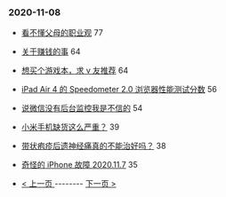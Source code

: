 ### 2020-11-08 
- [看不懂父母的职业观](https://www.v2ex.com/t/722819) 77
- [关于赚钱的事](https://www.v2ex.com/t/722786) 64
- [想买个游戏本，求 v 友推荐](https://www.v2ex.com/t/722787) 64
- [iPad Air 4 的 Speedometer 2.0 浏览器性能测试分数](https://www.v2ex.com/t/722854) 56
- [说微信没有后台监控我是不信的](https://www.v2ex.com/t/722834) 54
- [小米手机缺货这么严重？](https://www.v2ex.com/t/722907) 39
- [带状疱疹后遗神经痛真的不能治好吗？](https://www.v2ex.com/t/722802) 38
- [奇怪的 iPhone 故障 2020.11.7](https://www.v2ex.com/t/722765) 35 

- [ < 上一页 ](https://github.com/able8/v2ex-hot-record/blob/master/2020-11-07.md) -------- [ 下一页 > ](https://github.com/able8/v2ex-hot-record/blob/master/2020-11-09.md)